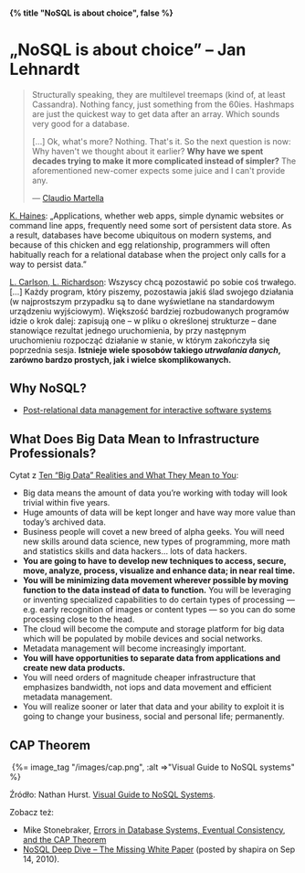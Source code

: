 #### {% title "NoSQL is about choice", false %}

# „NoSQL is about choice” – Jan Lehnardt

<blockquote>
 <p>
  Structurally speaking, they are multilevel treemaps (kind of, at
  least Cassandra). Nothing fancy, just something from the
  60ies. Hashmaps are just the quickest way to get data after an
  array. Which sounds very good for a database.
 </p>
 <p>
  […] Ok, what's more? Nothing. That's it. So
  the next question is now: Why haven't we thought about it earlier?
  <b>Why have we spent decades trying to make it more complicated instead
  of simpler?</b> The aforementioned new-comer expects some juice and I
  can't provide any.
 </p>
<!--
 <p>
  Ok, I don't see banks going to NoSQL in the short-run, it's a nice
  model for a database with simple schemas like web-apps. I can think
  easily of an usage of a NoSQL for twitter, digg etc., maybe tougher
  for a Bank. But maybe again it's my 20th century brain. How can I
  optimize my schema? Simple: don't have one. Mhm…
 </p>
-->
 <p class="author">— <a href="http://blog.acaro.org/entry/why-herb-kelleher-of-southwest-invented-nosql">Claudio Martella</a></p>
</blockquote>

[K. Haines][key-value stores part 1]:
„Applications, whether web apps, simple dynamic websites or command
line apps, frequently need some sort of persistent data store. As a
result, databases have become ubiquitous on modern systems, and
because of this chicken and egg relationship, programmers will often
habitually reach for a relational database when the project only calls
for a way to persist data.”

[L. Carlson, L. Richardson][ruby receptury]:
Wszyscy chcą pozostawić po sobie coś trwałego. […]
Każdy program, który piszemy, pozostawia jakiś ślad swojego działania
(w najprostszym przypadku są to dane wyświetlane na standardowym
urządzeniu wyjściowym). Większość bardziej rozbudowanych programów
idzie o krok dalej: zapisują one – w pliku o określonej strukturze –
dane stanowiące rezultat jednego uruchomienia, by przy następnym
uruchomieniu rozpocząć działanie w stanie, w którym zakończyła się
poprzednia sesja. **Istnieje wiele sposobów takiego
*utrwalania danych*, zarówno bardzo prostych, jak i wielce
skomplikowanych.**


## Why NoSQL?

* [Post-relational data management for interactive software systems](http://www.couchbase.com/why-nosql/nosql-database)


## What Does Big Data Mean to Infrastructure Professionals?

Cytat z [Ten “Big Data” Realities and What They Mean to You](http://wikibon.org/blog/ten-%E2%80%9Cbig-data%E2%80%9D-realities-and-what-they-mean-to-you/):

* Big data means the amount of data you’re working with today will
  look trivial within five years.
* Huge amounts of data will be kept longer and have way more value than
  today’s archived data.
* Business people will covet a new breed of alpha geeks. You will need
  new skills around data science, new types of programming, more math
  and statistics skills and data hackers… lots of data hackers.
* **You are going to have to develop new techniques to access, secure,
  move, analyze, process, visualize and enhance data; in near real
  time.**
* **You will be minimizing data movement wherever possible by moving
  function to the data instead of data to function.** You will be
  leveraging or inventing specialized capabilities to do certain types
  of processing — e.g. early recognition of images or content types —
  so you can do some processing close to the head.
* The cloud will become the compute and storage platform for big data
  which will be populated by mobile devices and social networks.
* Metadata management will become increasingly important.
* **You will have opportunities to separate data from applications and
  create new data products.**
* You will need orders of magnitude cheaper infrastructure that
  emphasizes bandwidth, not iops and data movement and efficient
  metadata management.
* You will realize sooner or later that data and your ability to
  exploit it is going to change your business, social and personal
  life; permanently.


## CAP Theorem

&nbsp;{%= image_tag "/images/cap.png", :alt =>"Visual Guide to NoSQL systems" %}

Źródło: Nathan Hurst.
[Visual Guide to NoSQL Systems](http://blog.nahurst.com/visual-guide-to-nosql-systems).

Zobacz też:

* Mike Stonebraker,
  [Errors in Database Systems, Eventual Consistency, and the CAP Theorem](http://cacm.acm.org/blogs/blog-cacm/83396-errors-in-database-systems-eventual-consistency-and-the-cap-theorem/fulltext)
* [NoSQL Deep Dive – The Missing White Paper](http://www.pythian.com/news/16817/nosql-deep-dive-the-missing-white-paper/)
(posted by shapira on Sep 14, 2010).



[key-value stores part 1]: http://www.engineyard.com/blog/2009/key-value-stores-in-ruby/ "Kirk Haines, Key-Value Stores in Ruby: Part 1"
[ruby receptury]: http://helion.pl/ksiazki/rubyre.htm "Ruby Receptury, Bazy danych i trwałość obiektów."
